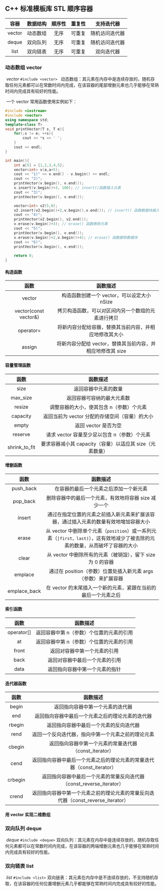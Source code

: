 ## C++ 标准模板库 STL 顺序容器
|  容器  | 数据结构 | 顺序性 | 重复性 |   支持迭代器   |
| :----: | :------: | :----: | :----: | :------------: |
| vector | 动态数组 |  无序  | 可重复 | 随机访问迭代器 |
| deque  | 双向队列 |  无序  | 可重复 | 随机访问迭代器 |
|  list  | 双向链表 |  无序  | 可重复 |   双向迭代器   |

### 动态数组 vector

​	*vector* `#include <vector> ` 动态数组：其元素在内存中是连续存放的，随机存取任何元素都可以在常数时间内完成，在该容器的尾部增删元素也几乎能够在常熟时间内完成具有较好的性能。

​	一个 vector 常用函数使用实例如下：

```cpp
#include <iostream>
#include <vector>
using namespace std;
template<class T>
void printVector(T s, T e){
    for(;s != e; ++s){
        cout << *s << ' ';
    }
    cout << endl;
}

int main(){
    int a[5] = {1,2,3,4,5};
    vector<int> v(a,a+5);
    cout << "1)" << v.end() - v.begin() << endl;
    cout << "2)";
    printVector(v.begin(), v.end());
    v.insert(v.begin()+3, 100); // insert()函数插入元素
    cout << "3)";
    printVector(v.begin(), v.end());

    vector<int> v2(5,0);
    v2.insert(v2.begin()+2,v.begin(),v.end()); // insert() 函数数据块插入  
    cout << "4)";
    printVector(v2.begin(), v2.end());   
    v.erase(v.begin()+3); // erase() 函数删除元素 
    cout << "5)";
    printVector(v.begin(), v.end());
    v.erase(v.begin()+2,v.begin()+4); // erase() 函数删除数据块
    cout << "6)";
    printVector(v.begin(), v.end());
 
    return 0;
}
```

#### 构造函数

|         函数          |                          函数描述                          |
| :-------------------: | :--------------------------------------------------------: |
|        vector         |        构造函数创建一个 vector，可以设定大小 nSize         |
| vector(const vector&) |     拷贝构造函数，可以对区间内另一个数组的元素进行拷贝     |
|       operator=       |   将新内容分配给容器，替换其当前内容，并相应地修改其大小   |
|        assign         | 将新内容分配给 vector，替换其当前内容，并相应地修改其 size |

#### 容量管理函数

|     函数      |                         函数描述                         |
| :-----------: | :------------------------------------------------------: |
|     size      |                   返回容器中元素的数量                   |
|   max_size    |                返回容器可容纳的最大元素数                |
|    resize     |         调整容器的大小，使其包含 n（参数）个元素         |
|   capacity    |      返回当前为 vector 分配的存储空间（容量）的大小      |
|     empty     |                   返回 vector 是否为空                   |
|    reserve    |       请求 vector 容量至少足以包含 n（参数）个元素       |
| shrink_to_fit | 要求容器减小其 capacity（容量）以适应其 size（元素数量） |

#### 增删函数

|     函数     |                           函数描述                           |
| :----------: | :----------------------------------------------------------: |
|  push_back   |            在容器的最后一个元素之后添加一个新元素            |
|   pop_back   |     删除容器中的最后一个元素，有效地将容器 size 减少一个     |
|    insert    | 通过在指定位置的元素之前插入新元素来扩展该容器，通过插入元素的数量有效地增加容器大小 |
|    erase     | 从 vector 中删除单个元素（`position`）或一系列元素（`[first，last)`），这有效地减少了被去除的元素的数量，从而破坏了容器的大小 |
|    clear     | 从 vector 中删除所有的元素（被销毁），留下 size 为 0 的容器  |
|   emplace    | 通过在 position（参数）位置处插入新元素 args（参数）来扩展容器 |
| emplace_back | 在 vector 的末尾插入一个新的元素，紧跟在当前的最后一个元素之后 |

#### 索引函数

|    函数    |                 函数描述                 |
| :--------: | :--------------------------------------: |
| operator[] | 返回容器中第 n（参数）个位置的元素的引用 |
|     at     | 返回容器中第 n（参数）个位置的元素的引用 |
|   front    |       返回对容器中第一个元素的引用       |
|    back    |      返回对容器中最后一个元素的引用      |
|    data    |      返回指向容器中第一个元素的指针      |

#### 迭代器函数

|  函数   |                           函数描述                           |
| :-----: | :----------------------------------------------------------: |
|  begin  |               返回指向容器中第一个元素的迭代器               |
|   end   |       返回指向容器中最后一个元素之后的理论元素的迭代器       |
| rbegin  |            返回指向容器中最后一个元素的反向迭代器            |
|  rend   |      返回一个反向迭代器，指向中第一个元素之前的理论元素      |
| cbegin  |    返回指向容器中第一个元素的常量迭代器（const_iterator）    |
|  cend   | 返回指向容器中最后一个元素之后的理论元素的常量迭代器（const_iterator） |
| crbegin | 返回指向容器中最后一个元素的常量反向迭代器（const_reverse_iterator） |
|  crend  | 返回指向容器中第一个元素之前的理论元素的常量反向迭代器（const_reverse_iterator） |

#### 用 vector 实现二维数组



### 双向队列 deque

​	*deque* `#include <deque>` 双向队列：其元素在内存中是连续存放的，随机存取任何元素都可以在常数时间内完成，在该容器的两端增删元素也几乎能够在常熟时间内完成具有较好的性能。

### 双向链表 list
​	*list* `#include <list>` 双向链表：其元素在内存中是不连续存放的，不支持随机存取，在该容器的任何位置增删元素几乎都能够在常熟时间内完成具有较好的性能。
